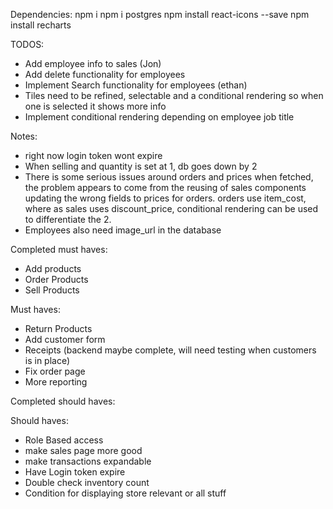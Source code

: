 Dependencies:
npm i
npm i postgres
npm install react-icons --save
npm install recharts

TODOS:
- Add employee info to sales (Jon)
- Add delete functionality for employees
- Implement Search functionality for employees (ethan)
- Tiles need to be refined, selectable and a conditional rendering so when one is selected it shows more info
- Implement conditional rendering depending on employee job title

Notes: 
- right now login token wont expire
- When selling and quantity is set at 1, db goes down by 2
- There is some serious issues around orders and prices when fetched, the problem appears to come from the reusing of sales components updating the wrong fields to prices for orders. orders use item_cost, where as sales uses discount_price, conditional rendering can be used to differentiate the 2.
- Employees also need image_url in the database


Completed must haves:
- Add products
- Order Products
- Sell Products

Must haves: 
- Return Products
- Add customer form
- Receipts (backend maybe complete, will need testing when customers is in place)
- Fix order page
- More reporting

Completed should haves:


Should haves:
- Role Based access
- make sales page more good
- make transactions expandable
- Have Login token expire
- Double check inventory count
- Condition for displaying store relevant or all stuff